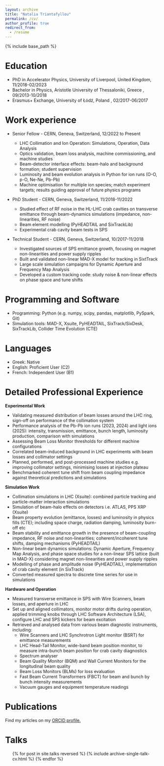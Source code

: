 ```yaml
---
layout: archive
title: "Natalia Triantafyllou"
permalink: /cv/
author_profile: true
redirect_from:
  - /resume
---
```


{% include base_path %}


Education
======
* PhD in Accelerator Physics, University of Liverpool, United Kingdom, 11/2018-02/2023
* Bachelor  in Physics, Aristotle University of Thessaloniki, Greece  , 09/2013-10/2018
* Erasmus+ Exchange, University of Łódź, Poland , 02/2017-06/2017

Work experience
======
* Senior Fellow - CERN, Geneva, Switzerland, 12/2022 to Present
  * LHC Collimation and Ion Operation: Simulations, Operation, Data Analysis
  * Optics validation, beam loss analysis, machine commissioning, and machine studies
  * Beam-detector interface effects: beam-halo and background formation; student supervision
  * Luminosity and beam evolution analysis in Python for ion runs (O-O, p-O, Ne-Ne, Pb-Pb)
  * Machine optimisation for multiple ion species; match experiment targets; results guiding approval of future physics programs

* PhD Student - CERN, Geneva, Switzerland, 11/2018-11/2022
  * Studied effect of RF noise in the HL-LHC crab cavities on transverse emittance through beam-dynamics simulations (impedance, non-linearities, RF noise)
  * Beam element modelling (PyHEADTAIL and SixTrackLib)
  * Experimental crab cavity beam tests in SPS

* Technical Student - CERN, Geneva, Switzerland, 10/2017-11/2018
  * Investigated sources of SPS emittance growth, focusing on magnet non-linearities and power supply ripples
  * Built and validated non-linear MAD-X model for tracking in SixtTrack
  * Large scale simulation campaigns for Dynamic Aperture and Frequency Map Analysis
  * Developed a custom tracking code: study noise & non-linear effects on phase space and tune shifts
 
Programming and Software
======
* Programming: Python (e.g. numpy, scipy, pandas, matplotlib, PySpark, Git)
* Simulation tools: MAD-X, Xsuite, PyHEADTAIL, SixTrack/SixDesk, SixTrackLib, Collider Time Evolution (CTE)

Languages
======
* Greek: Native  
* English: Proficient User (C2)
* French: Independent User (B1)

Detailed Professional Experience
======
**Experimental Work**
* Validating measured distribution of beam losses around the LHC ring, sign-off on performance of the collimation system
* Performance analysis of the Pb-Pb ion runs (2023, 2024) and light ions (2025): intensity, transmission, emittance, bunch length, luminosity production, comparison with simulations
* Assessing Beam Loss Monitor thresholds for different machine configurations
* Correlated beam-induced background in LHC experiments with beam losses and collimator settings
* Planned, performed, and post-processed machine studies e.g. improving collimator settings, minimising losses at injection plateau
* Benchmarked coherent tune shift from beam coupling impedance against theoretical predictions and simulations

**Simulation Work**
* Collimation simulations in LHC (Xsuite): combined particle tracking and particle-matter interaction simulations
* Simulation of beam-halo effects on detectors i.e. ATLAS, PPS XRP (Xsuite)
* Beam property evolution (emittance, losses) and luminosity in physics fills (CTE); including space charge, radiation damping, luminosity burn-off etc
* Beam stability and emittance growth  in the presence of beam-coupling impedance, RF noise and non-linearities; coherent/incoherent tune shifts, damping mechanisms (PyHEADTAIL)
* Non-linear beam dynamics simulations: Dynamic Aperture, Frequency Map Analysis, and phase space studies for a non-linear SPS lattice (built in MAD-X) considering magnet non-linearities and power supply ripples
* Modelling of phase and amplitude noise (PyHEADTAIL), implementation of crab cavity element (in SixTrack)
* Converted measured spectra to discrete time series for use in simulations

**Hardware and Operation**
* Measured transverse emittance in SPS with Wire Scanners, beam losses, and aperture in LHC 
* Set up and aligned collimators, monitor motor drifts during operation, applied trimming knobs through LHC Software Architecture (LSA), configure LHC and SPS kickers for beam excitation
* Retrieved and analysed data from various beam diagnostic instruments, including:
  * Wire Scanners and LHC Synchrotron Light monitor (BSRT) for emittance measurements
  * LHC Head-Tail Monitor, wide-band beam position monitor, to measure intra-bunch beam position for crab cavity diagnostics
  * Spectrum analyser
  * Beam Quality Monitor (BQM) and Wall Current Monitors for the longitudinal beam quality
  * Beam Loss Monitors (BLMs) for loss evaluation
  * Fast Beam Current Transformers (FBCT) for beam and bunch by bunch intensity measurements
  * Vacuum gauges and equipment temperature readings 



Publications
======
Find my articles on my [ORCID profile.](https://orcid.org/0000-0001-6651-9532)

  
Talks
======
  <ul>{% for post in site.talks reversed %}
    {% include archive-single-talk-cv.html  %}
  {% endfor %}</ul>
  


